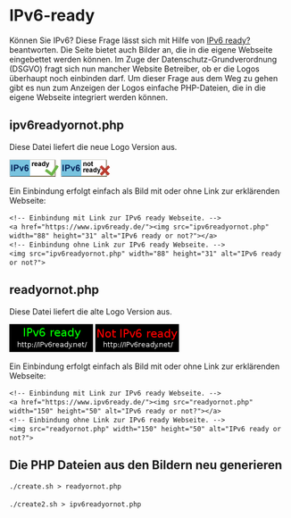 # IPv6-ready

Können Sie IPv6? Diese Frage lässt sich mit Hilfe von [IPv6 ready?](https://www.ipv6ready.de/) beantworten.
Die Seite bietet auch Bilder an, die in die eigene Webseite eingebettet werden können.
Im Zuge der Datenschutz-Grundverordnung (DSGVO) fragt sich nun mancher Website Betreiber, ob er die Logos überhaupt noch einbinden darf.
Um dieser Frage aus dem Weg zu gehen gibt es nun zum Anzeigen der Logos einfache PHP-Dateien, die in die eigene Webseite integriert werden können.

## ipv6readyornot.php

Diese Datei liefert die neue Logo Version aus.

![IPv6 ready](ipv6_ready.gif "IPv6 ready")
![Not IPv6 ready](ipv6_notready.gif "Not IPv6 ready")

Ein Einbindung erfolgt einfach als Bild mit oder ohne Link zur erklärenden Webseite:

    <!-- Einbindung mit Link zur IPv6 ready Webseite. -->
    <a href="https://www.ipv6ready.de/"><img src="ipv6readyornot.php" width="88" height="31" alt="IPv6 ready or not?"></a>
    <!-- Einbindung ohne Link zur IPv6 ready Webseite. -->
    <img src="ipv6readyornot.php" width="88" height="31" alt="IPv6 ready or not?">

## readyornot.php 

Diese Datei liefert die alte Logo Version aus.

![IPv6 ready](ready.png "IPv6 ready")
![Not IPv6 ready](not-ready.png "Not IPv6 ready")

Ein Einbindung erfolgt einfach als Bild mit oder ohne Link zur erklärenden Webseite:

    <!-- Einbindung mit Link zur IPv6 ready Webseite. -->
    <a href="https://www.ipv6ready.de/"><img src="readyornot.php" width="150" height="50" alt="IPv6 ready or not?"></a>
    <!-- Einbindung ohne Link zur IPv6 ready Webseite. -->
    <img src="readyornot.php" width="150" height="50" alt="IPv6 ready or not?">

## Die PHP Dateien aus den Bildern neu generieren

    ./create.sh > readyornot.php
 
    ./create2.sh > ipv6readyornot.php
